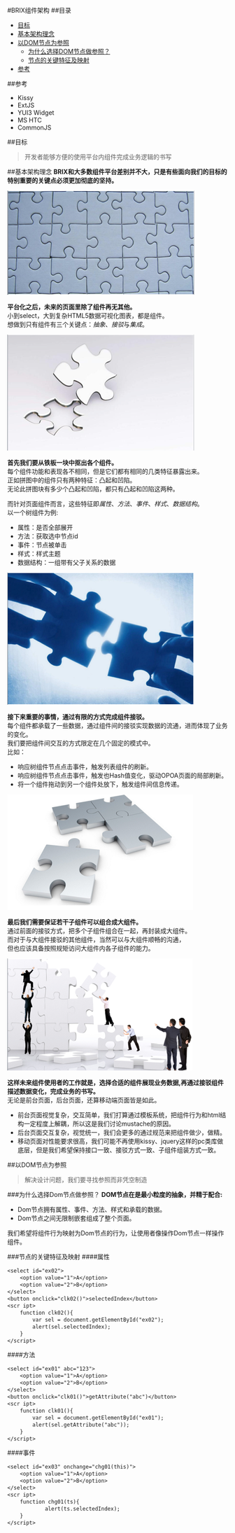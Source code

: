 #BRIX组件架构
##目录
- [目标](#a01)
- [基本架构理念](#a02)
- [以DOM节点为参照](#a03)
	- [为什么选择DOM节点做参照？](#b01)
	- [节点的关键特征及映射](#b02)
- [参考](#a99)


##参考<a id='a99'></a>
- Kissy
- ExtJS
- YUI3 Widget
- MS HTC
- CommonJS
 
##目标<a id='a01'></a>
>开发者能够方便的使用平台内组件完成业务逻辑的书写


##基本架构理念<a id='a02'></a>
**BRIX和大多数组件平台差别并不大，只是有些面向我们的目标的特别重要的关键点必须更加彻底的坚持。**

![1](1.png)

**平台化之后，未来的页面里除了组件再无其他。**  
小到select，大到复杂HTML5数据可视化图表，都是组件。  
想做到只有组件有三个关键点：*抽象*、*接驳*与*集成*。

![1](2.png)

**首先我们要从铁板一块中抠出各个组件。**  
每个组件功能和表现各不相同，但是它们都有相同的几类特征暴露出来。  
正如拼图中的组件只有两种特征：凸起和凹陷。  
无论此拼图块有多少个凸起和凹陷，都只有凸起和凹陷这两种。  

而针对页面组件而言，这些特征即*属性*、*方法*、*事件*、*样式*、*数据结构*。  
以一个树组件为例:

- 属性：是否全部展开
- 方法：获取选中节点id
- 事件：节点被单击
- 样式：样式主题
- 数据结构：一组带有父子关系的数据

![1](3.png)

**接下来重要的事情，通过有限的方式完成组件接驳。**  
每个组件都承载了一些数据，通过组件间的接驳实现数据的流通，进而体现了业务的变化。  
我们要把组件间交互的方式限定在几个固定的模式中。  
比如：

- 响应树组件节点点击事件，触发列表组件的刷新。
- 响应树组件节点点击事件，触发也Hash值变化，驱动OPOA页面的局部刷新。
- 将一个组件拖动到另一个组件处放下，触发组件间信息传递。

![1](4.png)

**最后我们需要保证若干子组件可以组合成大组件。**  
通过前面的接驳方式，把多个子组件组合在一起，再封装成大组件。  
而对于与大组件接驳的其他组件，当然可以与大组件顺畅的沟通，  
但也应该具备按照规矩访问大组件内各子组件的能力。  

![1](5.png)

**这样未来组件使用者的工作就是，选择合适的组件展现业务数据,再通过接驳组件描述数据变化，完成业务的书写。**  
无论是前台页面，后台页面，还算移动端页面皆是如此。

- 前台页面视觉复杂，交互简单，我们打算通过模板系统，把组件行为和html结构一定程度上解耦，所以这是我们讨论mustache的原因。
- 后台页面交互复杂，视觉统一，我们会更多的通过规范来把组件做少，做精。
- 移动页面对性能要求很高，我们可能不再使用kissy、jquery这样的pc类库做底层，但是我们希望保持接口一致、接驳方式一致、子组件组装方式一致。

##以DOM节点为参照<a id='a03'></a>
>解决设计问题，我们要寻找参照而非凭空制造

###为什么选择Dom节点做参照？<a id='b01'></a>
**DOM节点在是最小粒度的抽象，并精于配合:**  

- Dom节点拥有属性、事件、方法、样式和承载的数据。  
- Dom节点之间无限制嵌套组成了整个页面。  

我们希望将组件行为映射为Dom节点的行为，让使用者像操作Dom节点一样操作组件。

###节点的关键特征及映射<a id='b02'></a>
####属性
```
<select id="ex02">
	<option value="1">A</option>
	<option value="2">B</option>
</select>
<button onclick="clk02()">selectedIndex</button>
<scr ipt>
	function clk02(){
		var sel = document.getElementById("ex02");
		alert(sel.selectedIndex);
	}
</script>
```
####方法
```
<select id="ex01" abc="123">
	<option value="1">A</option>
	<option value="2">B</option>
</select>
<button onclick="clk01()">getAttribute("abc")</button>
<scr ipt>
	function clk01(){
		var sel = document.getElementById("ex01");
		alert(sel.getAttribute("abc"));
	}
</script>
```
####事件
```
<select id="ex03" onchange="chg01(this)">
	<option value="1">A</option>
	<option value="2">B</option>
</select>
<scr ipt>
	function chg01(ts){
			alert(ts.selectedIndex);
	}
</script>
```
